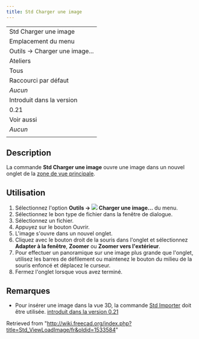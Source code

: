 ```yaml
---
title: Std Charger une image
---
```

|  |
| --- |
| Std Charger une image |
| Emplacement du menu |
| Outils → Charger une image... |
| Ateliers |
| Tous |
| Raccourci par défaut |
| *Aucun* |
| Introduit dans la version |
| 0.21 |
| Voir aussi |
| *Aucun* |
|  |

## Description

La commande **Std Charger une image** ouvre une image dans un nouvel onglet de la [zone de vue principale](/Main_view_area/fr "Main view area/fr").

## Utilisation

1. Sélectionnez l'option **Outils → ![](/images/Std_ViewLoadImage.svg) Charger une image...** du menu.
2. Sélectionnez le bon type de fichier dans la fenêtre de dialogue.
3. Sélectionnez un fichier.
4. Appuyez sur le bouton Ouvrir.
5. L'image s'ouvre dans un nouvel onglet.
6. Cliquez avec le bouton droit de la souris dans l'onglet et sélectionnez **Adapter à la fenêtre**, **Zoomer** ou **Zoomer vers l'extérieur**.
7. Pour effectuer un panoramique sur une image plus grande que l'onglet, utilisez les barres de défilement ou maintenez le bouton du milieu de la souris enfoncé et déplacez le curseur.
8. Fermez l'onglet lorsque vous avez terminé.

## Remarques

* Pour insérer une image dans la vue 3D, la commande [Std Importer](/Std_Import/fr "Std Import/fr") doit être utilisée. [introduit dans la version 0.21](/Release_notes_0.21/fr "Release notes 0.21/fr")

Retrieved from "<http://wiki.freecad.org/index.php?title=Std_ViewLoadImage/fr&oldid=1533584>"